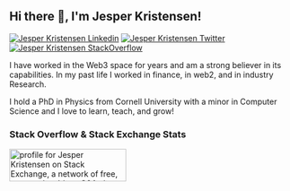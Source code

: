 <h2> Hi there 👋, I'm Jesper Kristensen! </h2>
    
[![Jesper Kristensen Linkedin](https://img.shields.io/badge/LinkedIn-0077B5?style=for-the-badge&logo=linkedin&logoColor=white)](https://www.linkedin.com/in/jespertoftkristensen/)
[![Jesper Kristensen Twitter](https://img.shields.io/badge/Twitter-1DA1F2?style=for-the-badge&logo=twitter&logoColor=white)](https://twitter.com/cryptojesperk)
[![Jesper Kristensen StackOverflow](https://img.shields.io/badge/StackOverflow-F48024?style=for-the-badge&logo=stackoverflow&logoColor=white)](https://stackoverflow.com/users/3462321/jesperk-eth)

I have worked in the Web3 space for years and am a strong believer in its capabilities.
In my past life I worked in finance, in web2, and in industry Research.

I hold a PhD in Physics from Cornell University with a minor in Computer Science and I love to learn, teach, and grow!


### Stack Overflow & Stack Exchange Stats


<a href="https://stackexchange.com/users/3462321/jesperk-eth"><img src="https://stackexchange.com/users/flair/3462321.png" width="208" height="58" alt="profile for Jesper Kristensen on Stack Exchange, a network of free, community-driven Q&amp;A sites" title="profile for Jesper Kristensen on Stack Exchange, a network of free, community-driven Q&amp;A sites" /></a>
